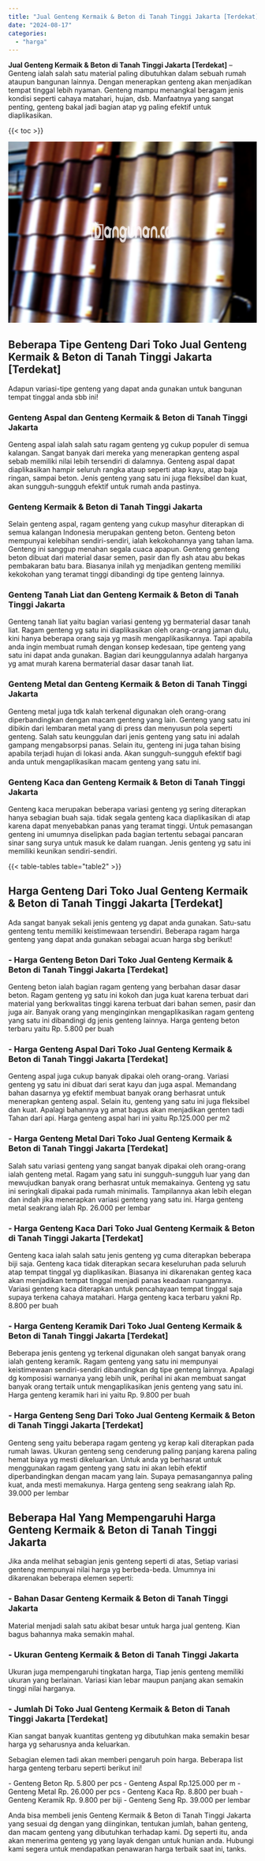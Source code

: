 ```yaml
---
title: "Jual Genteng Kermaik & Beton di Tanah Tinggi Jakarta [Terdekat]"
date: "2024-08-17"
categories: 
  - "harga"
---
```


**Jual Genteng Kermaik & Beton di Tanah Tinggi Jakarta \[Terdekat\]** – Genteng ialah salah satu material paling dibutuhkan dalam sebuah rumah ataupun bangunan lainnya. Dengan menerapkan genteng akan menjadikan tempat tinggal lebih nyaman. Genteng mampu menangkal beragam jenis kondisi seperti cahaya matahari, hujan, dsb. Manfaatnya yang sangat penting, genteng bakal jadi bagian atap yg paling efektif untuk diaplikasikan.

{{< toc >}}

![Jual Genteng Kermaik & Beton di Tanah Tinggi Jakarta [Terdekat]](/images/genteng-minimalis-murah14.png)

## Beberapa Tipe Genteng Dari Toko Jual Genteng Kermaik & Beton di Tanah Tinggi Jakarta \[Terdekat\]

Adapun variasi-tipe genteng yang dapat anda gunakan untuk bangunan tempat tinggal anda sbb ini!

### Genteng Aspal dan Genteng Kermaik & Beton di Tanah Tinggi Jakarta

Genteng aspal ialah salah satu ragam genteng yg cukup populer di semua kalangan. Sangat banyak dari mereka yang menerapkan genteng aspal sebab memiliki nilai lebih tersendiri di dalamnya. Genteng aspal dapat diaplikasikan hampir seluruh rangka ataup seperti atap kayu, atap baja ringan, sampai beton. Jenis genteng yang satu ini juga fleksibel dan kuat, akan sungguh-sungguh efektif untuk rumah anda pastinya.

### Genteng Kermaik & Beton di Tanah Tinggi Jakarta

Selain genteng aspal, ragam genteng yang cukup masyhur diterapkan di semua kalangan Indonesia merupakan genteng beton. Genteng beton mempunyai kelebihan sendiri-sendiri, ialah kekokohannya yang tahan lama. Genteng ini sanggup menahan segala cuaca apapun. Genteng genteng beton dibuat dari material dasar semen, pasir dan fly ash atau abu bekas pembakaran batu bara. Biasanya inilah yg menjadikan genteng memiliki kekokohan yang teramat tinggi dibandingi dg tipe genteng lainnya.

### Genteng Tanah Liat dan Genteng Kermaik & Beton di Tanah Tinggi Jakarta

Genteng tanah liat yaitu bagian variasi genteng yg bermaterial dasar tanah liat. Ragam genteng yg satu ini diaplikasikan oleh orang-orang jaman dulu, kini hanya beberapa orang saja yg masih mengaplikasikannya. Tapi apabila anda ingin membuat rumah dengan konsep kedesaan, tipe genteng yang satu ini dapat anda gunakan. Bagian dari keunggulannya adalah harganya yg amat murah karena bermaterial dasar dasar tanah liat.

### Genteng Metal dan Genteng Kermaik & Beton di Tanah Tinggi Jakarta

Genteng metal juga tdk kalah terkenal digunakan oleh orang-orang diperbandingkan dengan macam genteng yang lain. Genteng yang satu ini dibikin dari lembaran metal yang di press dan menyusun pola seperti genteng. Salah satu keunggulan dari jenis genteng yang satu ini adalah gampang mengabsorpsi panas. Selain itu, genteng ini juga tahan bising apabila terjadi hujan di lokasi anda. Akan sungguh-sungguh efektif bagi anda untuk mengaplikasikan macam genteng yang satu ini.

### Genteng Kaca dan Genteng Kermaik & Beton di Tanah Tinggi Jakarta

Genteng kaca merupakan beberapa variasi genteng yg sering diterapkan hanya sebagian buah saja. tidak segala genteng kaca diaplikasikan di atap karena dapat menyebabkan panas yang teramat tinggi. Untuk pemasangan genteng ini umumnya diselipkan pada bagian tertentu sebagai pancaran sinar sang surya untuk masuk ke dalam ruangan. Jenis genteng yg satu ini memiliki keunikan sendiri-sendiri.

{{< table-tables table="table2" >}}

## Harga Genteng Dari Toko Jual Genteng Kermaik & Beton di Tanah Tinggi Jakarta \[Terdekat\]

Ada sangat banyak sekali jenis genteng yg dapat anda gunakan. Satu-satu genteng tentu memiliki keistimewaan tersendiri. Beberapa ragam harga genteng yang dapat anda gunakan sebagai acuan harga sbg berikut!

### \- Harga Genteng Beton Dari Toko Jual Genteng Kermaik & Beton di Tanah Tinggi Jakarta \[Terdekat\]

Genteng beton ialah bagian ragam genteng yang berbahan dasar dasar beton. Ragam genteng yg satu ini kokoh dan juga kuat karena terbuat dari material yang berkwalitas tinggi karena terbuat dari bahan semen, pasir dan juga air. Banyak orang yang menginginkan mengaplikasikan ragam genteng yang satu ini dibandingi dg jenis genteng lainnya. Harga genteng beton terbaru yaitu Rp. 5.800 per buah

### \- Harga Genteng Aspal Dari Toko Jual Genteng Kermaik & Beton di Tanah Tinggi Jakarta \[Terdekat\]

Genteng aspal juga cukup banyak dipakai oleh orang-orang. Variasi genteng yg satu ini dibuat dari serat kayu dan juga aspal. Memandang bahan dasarnya yg efektif membuat banyak orang berhasrat untuk menerapkan genteng aspal. Selain itu, genteng yang satu ini juga fleksibel dan kuat. Apalagi bahannya yg amat bagus akan menjadikan genten tadi Tahan dari api. Harga genteng aspal hari ini yaitu Rp.125.000 per m2

### \- Harga Genteng Metal Dari Toko Jual Genteng Kermaik & Beton di Tanah Tinggi Jakarta \[Terdekat\]

Salah satu variasi genteng yang sangat banyak dipakai oleh orang-orang ialah genteng metal. Ragam yang satu ini sungguh-sungguh luar yang dan mewujudkan banyak orang berhasrat untuk memakainya. Genteng yg satu ini seringkali dipakai pada rumah minimalis. Tampilannya akan lebih elegan dan indah jika menerapkan variasi genteng yang satu ini. Harga genteng metal seakrang ialah Rp. 26.000 per lembar

### \- Harga Genteng Kaca Dari Toko Jual Genteng Kermaik & Beton di Tanah Tinggi Jakarta \[Terdekat\]

Genteng kaca ialah salah satu jenis genteng yg cuma diterapkan beberapa biji saja. Genteng kaca tidak diterapkan secara keseluruhan pada seluruh atap tempat tinggal yg diaplikasikan. Biasanya ini dikarenakan genteg kaca akan menjadikan tempat tinggal menjadi panas keadaan ruangannya. Variasi genteng kaca diterapkan untuk pencahayaan tempat tinggal saja supaya terkena cahaya matahari. Harga genteng kaca terbaru yakni Rp. 8.800 per buah

### \- Harga Genteng Keramik Dari Toko Jual Genteng Kermaik & Beton di Tanah Tinggi Jakarta \[Terdekat\]

Beberapa jenis genteng yg terkenal digunakan oleh sangat banyak orang ialah genteng keramik. Ragam genteng yang satu ini mempunyai keistimewaan sendiri-sendiri dibandingkan dg tipe genteng lainnya. Apalagi dg komposisi warnanya yang lebih unik, perihal ini akan membuat sangat banyak orang tertaik untuk mengaplikasikan jenis genteng yang satu ini. Harga genteng keramik hari ini yaitu Rp. 9.800 per buah

### \- Harga Genteng Seng Dari Toko Jual Genteng Kermaik & Beton di Tanah Tinggi Jakarta \[Terdekat\]

Genteng seng yaitu beberapa ragam genteng yg kerap kali diterapkan pada rumah lawas. Ukuran genteng seng cenderung paling panjang karena paling hemat biaya yg mesti dikeluarkan. Untuk anda yg berhasrat untuk menggunakan ragam genteng yang satu ini akan lebih efektif diperbandingkan dengan macam yang lain. Supaya pemasangannya paling kuat, anda mesti memakunya. Harga genteng seng seakrang ialah Rp. 39.000 per lembar

## Beberapa Hal Yang Mempengaruhi Harga Genteng Kermaik & Beton di Tanah Tinggi Jakarta

Jika anda melihat sebagian jenis genteng seperti di atas, Setiap variasi genteng mempunyai nilai harga yg berbeda-beda. Umumnya ini dikarenakan beberapa elemen seperti:

### \- Bahan Dasar Genteng Kermaik & Beton di Tanah Tinggi Jakarta

Material menjadi salah satu akibat besar untuk harga jual genteng. Kian bagus bahannya maka semakin mahal.

### \- Ukuran Genteng Kermaik & Beton di Tanah Tinggi Jakarta

Ukuran juga mempengaruhi tingkatan harga, Tiap jenis genteng memiliki ukuran yang berlainan. Variasi kian lebar maupun panjang akan semakin tinggi nilai harganya.

### \- Jumlah Di Toko Jual Genteng Kermaik & Beton di Tanah Tinggi Jakarta \[Terdekat\]

Kian sangat banyak kuantitas genteng yg dibutuhkan maka semakin besar harga yg seharusnya anda keluarkan.

Sebagian elemen tadi akan memberi pengaruh poin harga. Beberapa list harga genteng terbaru seperti berikut ini!

\- Genteng Beton Rp. 5.800 per pcs - Genteng Aspal Rp.125.000 per m - Genteng Metal Rp. 26.000 per pcs - Genteng Kaca Rp. 8.800 per buah - Genteng Keramik Rp. 9.800 per biji - Genteng Seng Rp. 39.000 per lembar

Anda bisa membeli jenis Genteng Kermaik & Beton di Tanah Tinggi Jakarta yang sesuai dg dengan yang diinginkan, tentukan jumlah, bahan genteng, dan macam genteng yang dibutuhkan terhadap kami. Dg seperti itu, anda akan menerima genteng yg yang layak dengan untuk hunian anda. Hubungi kami segera untuk mendapatkan penawaran harga terbaik saat ini, tanks.
